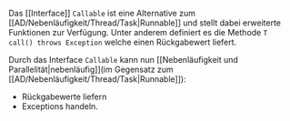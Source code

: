 Das [[Interface]] `Callable` ist eine Alternative zum [[AD/Nebenläufigkeit/Thread/Task|Runnable]] und stellt dabei erweiterte Funktionen zur Verfügung. Unter anderem definiert es die Methode `T call() throws Exception` welche einen Rückgabewert liefert.

Durch das Interface `Callable` kann nun [[Nebenläufigkeit und Parallelität|nebenläufig]](im Gegensatz zum [[AD/Nebenläufigkeit/Thread/Task|Runnable]]):
- Rückgabewerte liefern
- Exceptions handeln.